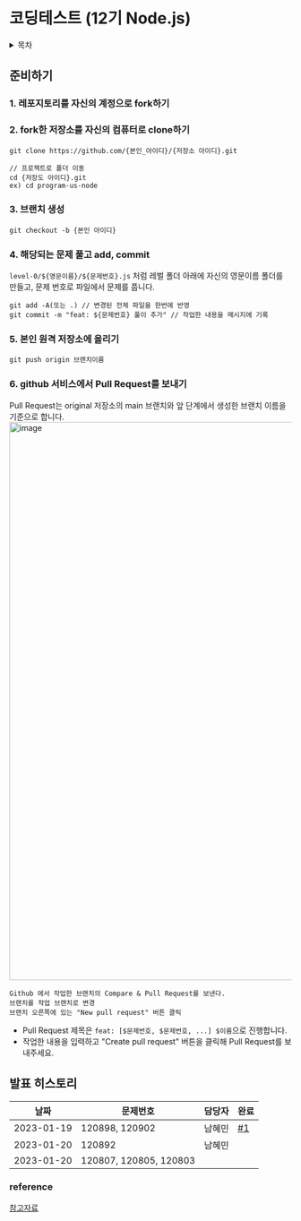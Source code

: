 # 코딩테스트 (12기 Node.js)


<details>
<summary>목차</summary>
<div markdown="1">
<ul>
  <li><a href="https://github.com/99-12-node/program-us-node#%EC%A4%80%EB%B9%84%ED%95%98%EA%B8%B0">준비하기</a></li>
  <li><a href="https://github.com/99-12-node/program-us-node#%EB%B0%9C%ED%91%9C-%ED%9E%88%EC%8A%A4%ED%86%A0%EB%A6%AC">발표 히스토리</a></li>
  <li><a href="https://github.com/99-12-node/program-us-node#reference">reference</a></li>
</ul>
</div>
</details>


## 준비하기

### 1. 레포지토리를 자신의 계정으로 fork하기

### 2. fork한 저장소를 자신의 컴퓨터로 clone하기
```
git clone https://github.com/{본인_아이디}/{저장소 아이디}.git

// 프로젝트로 폴더 이동
cd {저장도 아이디}.git 
ex) cd program-us-node
```

### 3. 브랜치 생성
```
git checkout -b {본인 아이디}
```

### 4. 해당되는 문제 풀고 add, commit
`level-0/${영문이름}/${문제번호}.js` 처럼 레벌 폴더 아래에 자신의 영문이름 폴더를 만들고, 문제 번호로 파일에서 문제를 풉니다.
```git status // 변경된 파일 확인
git add -A(또는 .) // 변경된 전체 파일을 한번에 반영
git commit -m "feat: ${문제번호} 풀이 추가" // 작업한 내용을 메시지에 기록
```
### 5. 본인 원격 저장소에 올리기
```
git push origin 브랜치이름
```
### 6. github 서비스에서 Pull Request를 보내기
Pull Request는 original 저장소의 main 브랜치와 앞 단계에서 생성한 브랜치 이름을 기준으로 합니다.
<img width="997" alt="image" src="https://user-images.githubusercontent.com/35288895/213532558-b18b8145-ac87-4c2c-952a-5afb675066fc.png">

```
Github 에서 작업한 브랜치의 Compare & Pull Request를 보낸다.
브랜치를 작업 브랜치로 변경
브랜치 오른쪽에 있는 "New pull request" 버튼 클릭
```
- Pull Request 제목은 `feat: [$문제번호, $문제번호, ...] $이름`으로 진행합니다.
- 작업한 내용을 입력하고 "Create pull request" 버튼을 클릭해 Pull Request를 보내주세요.


## 발표 히스토리

| 날짜 | 문제번호 | 담당자 | 완료 | 
| --- | --- |  --- | --- | 
| 2023-01-19  | 120898, 120902 | 남혜민 | [#1](https://github.com/99-12-node/program-us-node/pull/1) | 
| 2023-01-20  | 120892 | 남혜민 |  | 
| 2023-01-20  | 120807, 120805, 120803 |  |  |



### reference
[참고자료](https://github.com/woowacourse/woowacourse-docs/tree/main/precourse)
